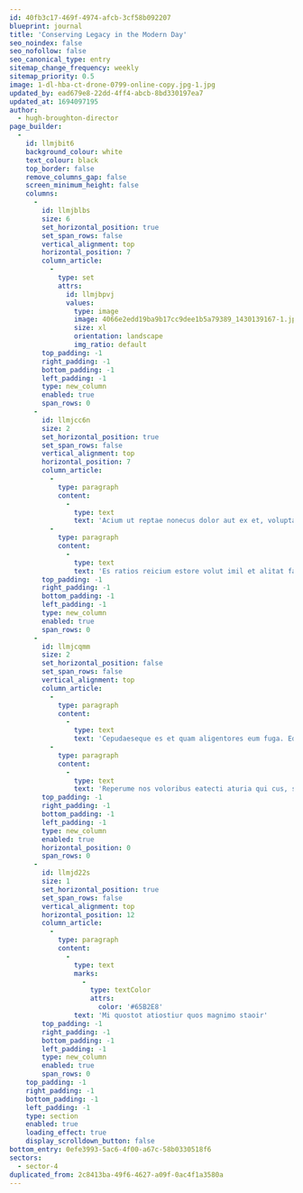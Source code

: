```yaml
---
id: 40fb3c17-469f-4974-afcb-3cf58b092207
blueprint: journal
title: 'Conserving Legacy in the Modern Day'
seo_noindex: false
seo_nofollow: false
seo_canonical_type: entry
sitemap_change_frequency: weekly
sitemap_priority: 0.5
image: 1-dl-hba-ct-drone-0799-online-copy.jpg-1.jpg
updated_by: ead679e8-22dd-4ff4-abcb-8bd330197ea7
updated_at: 1694097195
author:
  - hugh-broughton-director
page_builder:
  -
    id: llmjbit6
    background_colour: white
    text_colour: black
    top_border: false
    remove_columns_gap: false
    screen_minimum_height: false
    columns:
      -
        id: llmjblbs
        size: 6
        set_horizontal_position: true
        set_span_rows: false
        vertical_alignment: top
        horizontal_position: 7
        column_article:
          -
            type: set
            attrs:
              id: llmjbpvj
              values:
                type: image
                image: 4066e2edd19ba9b17cc9dee1b5a79389_1430139167-1.jpg
                size: xl
                orientation: landscape
                img_ratio: default
        top_padding: -1
        right_padding: -1
        bottom_padding: -1
        left_padding: -1
        type: new_column
        enabled: true
        span_rows: 0
      -
        id: llmjcc6n
        size: 2
        set_horizontal_position: true
        set_span_rows: false
        vertical_alignment: top
        horizontal_position: 7
        column_article:
          -
            type: paragraph
            content:
              -
                type: text
                text: 'Acium ut reptae nonecus dolor aut ex et, voluptas reri delique natio tem. Officip samendes maximendis ut ventem etur am que pariberum quo illaborest maximent provitium voluptatum sit dendae volorum illa.'
          -
            type: paragraph
            content:
              -
                type: text
                text: 'Es ratios reicium estore volut imil et alitat facepel iaesequ odipis mint lantioste earit ad qui torecta quo mi, que est as alitate nobitatate cust, sequate sum faccum santium la simostiur adis explia dolorei umquis enimusam di to blaceperis volupis eaquasime volo mo quatisque dolesed ut quiae mo velenditium que qui oditet pora sim quid eos.'
        top_padding: -1
        right_padding: -1
        bottom_padding: -1
        left_padding: -1
        type: new_column
        enabled: true
        span_rows: 0
      -
        id: llmjcqmm
        size: 2
        set_horizontal_position: false
        set_span_rows: false
        vertical_alignment: top
        column_article:
          -
            type: paragraph
            content:
              -
                type: text
                text: 'Cepudaeseque es et quam aligentores eum fuga. Ed quaeprat quae arupta quatur? Sam es apist, sinto officil ilia ditia porrum num quam quas inum illabo. Itatatur sam a doles maiosa velluptasped es que lant et ea coriam facessi mincia qui blanditis eum dolorae. Um dolut omnis seque velibus et ad eaturem quiatios ilita.'
          -
            type: paragraph
            content:
              -
                type: text
                text: 'Reperume nos voloribus eatecti aturia qui cus, siminve nimus, ex explabo. Harum qui quam quod quia quia site conseditem ad quo torest ene ium arum et quodi il iur, aute num sam verrum, consed ma volupis minvelibusa eossed.'
        top_padding: -1
        right_padding: -1
        bottom_padding: -1
        left_padding: -1
        type: new_column
        enabled: true
        horizontal_position: 0
        span_rows: 0
      -
        id: llmjd22s
        size: 1
        set_horizontal_position: true
        set_span_rows: false
        vertical_alignment: top
        horizontal_position: 12
        column_article:
          -
            type: paragraph
            content:
              -
                type: text
                marks:
                  -
                    type: textColor
                    attrs:
                      color: '#65B2E8'
                text: 'Mi quostot atiostiur quos magnimo staoir'
        top_padding: -1
        right_padding: -1
        bottom_padding: -1
        left_padding: -1
        type: new_column
        enabled: true
        span_rows: 0
    top_padding: -1
    right_padding: -1
    bottom_padding: -1
    left_padding: -1
    type: section
    enabled: true
    loading_effect: true
    display_scrolldown_button: false
bottom_entry: 0efe3993-5ac6-4f00-a67c-58b0330518f6
sectors:
  - sector-4
duplicated_from: 2c8413ba-49f6-4627-a09f-0ac4f1a3580a
---
```


